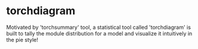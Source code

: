 # torchdiagram
Motivated by 'torchsummary' tool, a statistical tool called 'torchdiagram' is built to tally the module distribution for a model and visualize it intuitively in the pie style!
